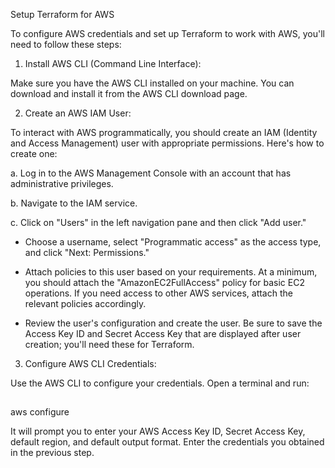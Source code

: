 Setup Terraform for AWS

To configure AWS credentials and set up Terraform to work with AWS, you'll need to follow these steps:

  1. Install AWS CLI (Command Line Interface):

Make sure you have the AWS CLI installed on your machine. You can download and install it from the AWS CLI download page.

  2. Create an AWS IAM User:

To interact with AWS programmatically, you should create an IAM (Identity and Access Management) user with appropriate permissions. Here's how to create one:

a. Log in to the AWS Management Console with an account that has administrative privileges.

b. Navigate to the IAM service.

c. Click on "Users" in the left navigation pane and then click "Add user."

  - Choose a username, select "Programmatic access" as the access type, and click "Next: Permissions."

  - Attach policies to this user based on your requirements. At a minimum, you should attach the "AmazonEC2FullAccess" policy for basic EC2 operations. If you need access to other AWS services, attach the relevant policies accordingly.

  - Review the user's configuration and create the user. Be sure to save the Access Key ID and Secret Access Key that are displayed after user creation; you'll need these for Terraform.

  3. Configure AWS CLI Credentials:

Use the AWS CLI to configure your credentials. Open a terminal and run:

##
<tab><tab>aws configure

It will prompt you to enter your AWS Access Key ID, Secret Access Key, default region, and default output format. Enter the credentials you obtained in the previous step.

